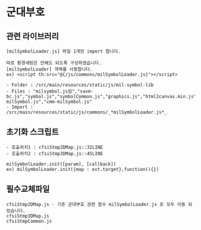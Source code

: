# 군대부호

## 관련 라이브러리

    [milSymbolLoader.js] 파일 1개만 import 합니다.
    
    따로 환경세팅은 안해도 되도록 구성하였습니다.
    [milSymbolLoader] 객체를 사용합니다. 
    ex) <script th:src="@{/js/commons/milSymbolLoader.js}"></script>
    
    - Folder : /src/main/resources/static/js/mil-symbol-lib
    - Files : "milsymbol.js임","savm-bc.js","symbol.js","symbolCommon.js","graphics.js","html2canvas.min.js","mb-milSymbol.js","cmm-milSymbol.js"
    - Import : /src/main/resources/static/js/commons/_*milSymbolLoader.js*_
    
    
## 초기화 스크립트
    
    - 호출위치1 : cfsiStmp2DMap.js::32LINE
    - 호출위치2 : cfsiStmp3DMap.js::45LINE

```
milSymbolLoader.init([param], [callback])
ex) milSymbolLoader.init({map : evt.target},function(){})
```

## 필수교체파일

    cfsiStmp2DMap.js - 기존 군대부호 관련 함수 milSymbolLoader.js 로 모두 이동 되었습니다.
    cfsiStmp3DMap.js
    cfsiStmpCommon.js
